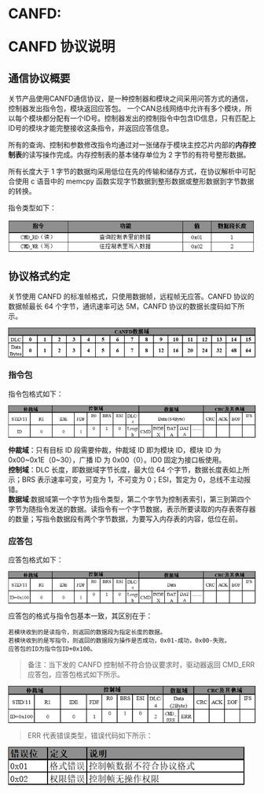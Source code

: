 # <p class="hidden">CANFD: </p>CANFD 协议说明

## 通信协议概要

关节产品使用CANFD通信协议，是一种控制器和模块之间采用问答方式的通信，控制器发出指令包，模块返回应答包。
一个CAN总线网络中允许有多个模块，所以每个模块都分配有一个ID号。控制器发出的控制指令中包含ID信息，只有匹配上ID号的模块才能完整接收这条指令，并返回应答信息。

所有的查询、控制和参数修改指令均通过对一张储存于模块主控芯片内部的**内存控制表**的读写操作完成。内存控制表的基本储存单位为 2 字节的有符号整形数据。

所有长度大于 1 字节的数据均采用低位在先的传输和储存方式，在协议解析中可配合使用 c 语音中的 memcpy 函数实现字节数据到整形数据或整形数据到字节数据的转换。

指令类型如下：

<div class="imgWrap">
    <img src="./image.png"/> 
</div>

## 协议格式约定

关节使用 CANFD 的标准帧格式，只使用数据帧，远程帧无应答。CANFD 协议的数据帧最长 64 个字节，通讯速率可达 5M，CANFD 协议的数据长度码如下所示。

<div class="imgWrap">
    <img src="./image-1.png"/>
</div>

### 指令包

指令包格式如下：

<div class="imgWrap">
    <img src="./image-2.png"/>
</div>

**仲裁域**：只有目标 ID 段需要仲裁，仲裁域 ID 即为模块 ID，模块 ID 为 0x00~0x1E（0~30），广播 ID 为 0x00（0）。ID0 固定为接口板使用。<br>
**控制域**：DLC 长度，即数据域字节长度，最大位 64 个字节，数据长度表如上所示；BRS 表示速率可变，可变为 1，不可变为 0；ESI，暂定为 0，总线不主动报错。<br>
**数据域**:数据域第一个字节为指令类型，第二个字节为控制表索引，第三到第四个字节为随指令发送的数据。读指令有一个字节数据，表示所要读取的内存表寄存器的数量；写指令数据段有两个字节数据，为要写入内存表的内容，低位在前。

### 应答包

应答包格式如下：

<div class="imgWrap">
    <img src="./image-3.png"/>
</div>

应答包的格式与指令包基本一致，其区别在于：

    若模块收到的是读指令，则返回的数据段为指定长度的数据。
    若模块收到的是写指令，则返回的数据段为操作是否成功，0x01-成功，0x00-失败。
    应答包的ID为指令包ID+0x100。

> 备注：当下发的 CANFD 控制帧不符合协议要求时，驱动器返回 CMD_ERR 应答包，应答包格式如下所示。

<div class="imgWrap">
    <img src="./image-4.png"/>
</div>

> ERR 代表错误类型，错误代码如下所示：
<div class="imgWrap">
    <img src="./image-5.png"/>
</div>

<style>
    .imgWrap{
        width:100%;
        display:flex;
        justify-content:start;
        align-items:center;
    }
    .imgWrap img{
        margin:0 !important;
    }
</style>
